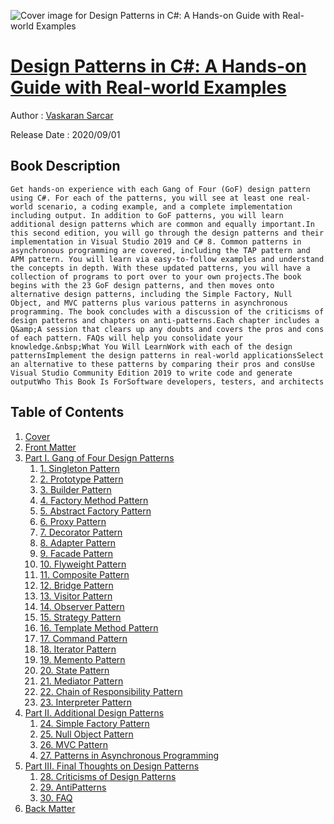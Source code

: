 ![Cover image for Design Patterns in C#: A Hands-on Guide with Real-world Examples](https://imgdetail.ebookreading.net/cover/cover/20201212/EB9781484260623.jpg)

[Design Patterns in C#: A Hands-on Guide with Real-world Examples](https://ebookreading.net/view/book/Design+Patterns+in+C%23%3A+A+Hands-on+Guide+with+Real-world+Examples-EB9781484260623_1.html "Design Patterns in C#: A Hands-on Guide with Real-world Examples")
====================================================================================================================

Author : [Vaskaran Sarcar](https://ebookreading.net/search/author/Vaskaran+Sarcar)

Release Date : 2020/09/01

Book Description
-----------------


    
    Get hands-on experience with each Gang of Four (GoF) design pattern using C#. For each of the patterns, you will see at least one real-world scenario, a coding example, and a complete implementation including output. In addition to GoF patterns, you will learn additional design patterns which are common and equally important.In this second edition, you will go through the design patterns and their implementation in Visual Studio 2019 and C# 8. Common patterns in asynchronous programming are covered, including the TAP pattern and APM pattern. You will learn via easy-to-follow examples and understand the concepts in depth. With these updated patterns, you will have a collection of programs to port over to your own projects.The book begins with the 23 GoF design patterns, and then moves onto alternative design patterns, including the Simple Factory, Null Object, and MVC patterns plus various patterns in asynchronous programming. The book concludes with a discussion of the criticisms of design patterns and chapters on anti-patterns.Each chapter includes a Q&amp;A session that clears up any doubts and covers the pros and cons of each pattern. FAQs will help you consolidate your knowledge.&nbsp;What You Will LearnWork with each of the design patternsImplement the design patterns in real-world applicationsSelect an alternative to these patterns by comparing their pros and consUse Visual Studio Community Edition 2019 to write code and generate outputWho This Book Is ForSoftware developers, testers, and architects

  

Table of Contents
-----------------

1. [Cover](https://ebookreading.net/view/book/Design+Patterns+in+C%23%3A+A+Hands-on+Guide+with+Real-world+Examples-EB9781484260623_1.html)
1. [Front Matter](https://ebookreading.net/view/book/Design+Patterns+in+C%23%3A+A+Hands-on+Guide+with+Real-world+Examples-EB9781484260623_2.html)
1. [Part I. Gang of Four Design Patterns](https://ebookreading.net/view/book/Design+Patterns+in+C%23%3A+A+Hands-on+Guide+with+Real-world+Examples-EB9781484260623_3.html)
    1. [1.&nbsp;Singleton Pattern](https://ebookreading.net/view/book/Design+Patterns+in+C%23%3A+A+Hands-on+Guide+with+Real-world+Examples-EB9781484260623_4.html)
    1. [2.&nbsp;Prototype Pattern](https://ebookreading.net/view/book/Design+Patterns+in+C%23%3A+A+Hands-on+Guide+with+Real-world+Examples-EB9781484260623_5.html)
    1. [3.&nbsp;Builder Pattern](https://ebookreading.net/view/book/Design+Patterns+in+C%23%3A+A+Hands-on+Guide+with+Real-world+Examples-EB9781484260623_6.html)
    1. [4.&nbsp;Factory Method Pattern](https://ebookreading.net/view/book/Design+Patterns+in+C%23%3A+A+Hands-on+Guide+with+Real-world+Examples-EB9781484260623_7.html)
    1. [5.&nbsp;Abstract Factory Pattern](https://ebookreading.net/view/book/Design+Patterns+in+C%23%3A+A+Hands-on+Guide+with+Real-world+Examples-EB9781484260623_8.html)
    1. [6.&nbsp;Proxy Pattern](https://ebookreading.net/view/book/Design+Patterns+in+C%23%3A+A+Hands-on+Guide+with+Real-world+Examples-EB9781484260623_9.html)
    1. [7.&nbsp;Decorator Pattern](https://ebookreading.net/view/book/Design+Patterns+in+C%23%3A+A+Hands-on+Guide+with+Real-world+Examples-EB9781484260623_10.html)
    1. [8.&nbsp;Adapter Pattern](https://ebookreading.net/view/book/Design+Patterns+in+C%23%3A+A+Hands-on+Guide+with+Real-world+Examples-EB9781484260623_11.html)
    1. [9.&nbsp;Facade Pattern](https://ebookreading.net/view/book/Design+Patterns+in+C%23%3A+A+Hands-on+Guide+with+Real-world+Examples-EB9781484260623_12.html)
    1. [10.&nbsp;Flyweight Pattern](https://ebookreading.net/view/book/Design+Patterns+in+C%23%3A+A+Hands-on+Guide+with+Real-world+Examples-EB9781484260623_13.html)
    1. [11.&nbsp;Composite Pattern](https://ebookreading.net/view/book/Design+Patterns+in+C%23%3A+A+Hands-on+Guide+with+Real-world+Examples-EB9781484260623_14.html)
    1. [12.&nbsp;Bridge Pattern](https://ebookreading.net/view/book/Design+Patterns+in+C%23%3A+A+Hands-on+Guide+with+Real-world+Examples-EB9781484260623_15.html)
    1. [13.&nbsp;Visitor Pattern](https://ebookreading.net/view/book/Design+Patterns+in+C%23%3A+A+Hands-on+Guide+with+Real-world+Examples-EB9781484260623_16.html)
    1. [14.&nbsp;Observer Pattern](https://ebookreading.net/view/book/Design+Patterns+in+C%23%3A+A+Hands-on+Guide+with+Real-world+Examples-EB9781484260623_17.html)
    1. [15.&nbsp;Strategy Pattern](https://ebookreading.net/view/book/Design+Patterns+in+C%23%3A+A+Hands-on+Guide+with+Real-world+Examples-EB9781484260623_18.html)
    1. [16.&nbsp;Template Method Pattern](https://ebookreading.net/view/book/Design+Patterns+in+C%23%3A+A+Hands-on+Guide+with+Real-world+Examples-EB9781484260623_19.html)
    1. [17.&nbsp;Command Pattern](https://ebookreading.net/view/book/Design+Patterns+in+C%23%3A+A+Hands-on+Guide+with+Real-world+Examples-EB9781484260623_20.html)
    1. [18.&nbsp;Iterator Pattern](https://ebookreading.net/view/book/Design+Patterns+in+C%23%3A+A+Hands-on+Guide+with+Real-world+Examples-EB9781484260623_21.html)
    1. [19.&nbsp;Memento Pattern](https://ebookreading.net/view/book/Design+Patterns+in+C%23%3A+A+Hands-on+Guide+with+Real-world+Examples-EB9781484260623_22.html)
    1. [20.&nbsp;State Pattern](https://ebookreading.net/view/book/Design+Patterns+in+C%23%3A+A+Hands-on+Guide+with+Real-world+Examples-EB9781484260623_23.html)
    1. [21.&nbsp;Mediator Pattern](https://ebookreading.net/view/book/Design+Patterns+in+C%23%3A+A+Hands-on+Guide+with+Real-world+Examples-EB9781484260623_24.html)
    1. [22.&nbsp;Chain of Responsibility Pattern](https://ebookreading.net/view/book/Design+Patterns+in+C%23%3A+A+Hands-on+Guide+with+Real-world+Examples-EB9781484260623_25.html)
    1. [23.&nbsp;Interpreter Pattern](https://ebookreading.net/view/book/Design+Patterns+in+C%23%3A+A+Hands-on+Guide+with+Real-world+Examples-EB9781484260623_26.html)
1. [Part II. Additional Design Patterns](https://ebookreading.net/view/book/Design+Patterns+in+C%23%3A+A+Hands-on+Guide+with+Real-world+Examples-EB9781484260623_27.html)
    1. [24.&nbsp;Simple Factory Pattern](https://ebookreading.net/view/book/Design+Patterns+in+C%23%3A+A+Hands-on+Guide+with+Real-world+Examples-EB9781484260623_28.html)
    1. [25.&nbsp;Null Object Pattern](https://ebookreading.net/view/book/Design+Patterns+in+C%23%3A+A+Hands-on+Guide+with+Real-world+Examples-EB9781484260623_29.html)
    1. [26.&nbsp;MVC Pattern](https://ebookreading.net/view/book/Design+Patterns+in+C%23%3A+A+Hands-on+Guide+with+Real-world+Examples-EB9781484260623_30.html)
    1. [27.&nbsp;Patterns in Asynchronous Programming](https://ebookreading.net/view/book/Design+Patterns+in+C%23%3A+A+Hands-on+Guide+with+Real-world+Examples-EB9781484260623_31.html)
1. [Part III. Final Thoughts on Design Patterns](https://ebookreading.net/view/book/Design+Patterns+in+C%23%3A+A+Hands-on+Guide+with+Real-world+Examples-EB9781484260623_32.html)
    1. [28.&nbsp;Criticisms of Design Patterns](https://ebookreading.net/view/book/Design+Patterns+in+C%23%3A+A+Hands-on+Guide+with+Real-world+Examples-EB9781484260623_33.html)
    1. [29.&nbsp;AntiPatterns](https://ebookreading.net/view/book/Design+Patterns+in+C%23%3A+A+Hands-on+Guide+with+Real-world+Examples-EB9781484260623_34.html)
    1. [30.&nbsp;FAQ](https://ebookreading.net/view/book/Design+Patterns+in+C%23%3A+A+Hands-on+Guide+with+Real-world+Examples-EB9781484260623_35.html)
1. [Back Matter](https://ebookreading.net/view/book/Design+Patterns+in+C%23%3A+A+Hands-on+Guide+with+Real-world+Examples-EB9781484260623_36.html)
